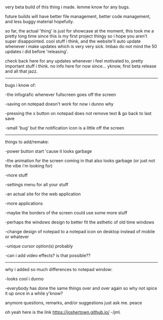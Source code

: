 very beta build of this thing i made.
lemme know for any bugs.

future builds will have better file management, better code management, and less buggy material hopefully.

so far, the actual 'thing' is just for showcase at the moment, this took me a pretty long time since this is my first project thingy so i hope you aren't super disappointed. 
cool stuff i think, and the website'll auto update whenever i make updates which is very very sick. lmbao do not mind the 50 updates i did before 'releasing'.

check back here for any updates whenever i feel motivated to, pretty important stuff i think. no info here for now since... yknow, first beta release and all that jazz.

------------------------------------------------------------------------------------

bugs i know of:

-the infografic whenever fullscreen goes off the screen

-saving on notepad doesn't work for now i dunno why

-pressing the x button on notepad does not remove text & go back to last save

-small 'bug' but the notification icon is a little off the screen

------------------------------------------------------------------------------------

things to add/remake:

-power button start 'cause it looks garbage

-the animation for the screen coming in that also looks garbage (or just not the vibe i'm looking for)

-more stuff

-settings menu for all your stuff

-an actual site for the web application

-more applications

-maybe the borders of the screen could use some more stuff

-perhaps the windows design to better fit the asthetic of old time windows

-change design of notepad to a notepad icon on desktop instead of mobile or whatever

-unique cursor option(s) probably

-can i add video effects? is that possible??

------------------------------------------------------------------------------------

why i added so much differences to notepad window:

-looks cool i dunno

-everybody has done the same things over and over again so why not spice it up once in a while y'know?

anymore questions, remarks, and/or suggestions just ask me.
peace

oh yeah here is the link https://joshertown.github.io/
-/jm\
